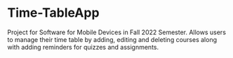 # Time-TableApp
Project for Software for Mobile Devices in Fall 2022 Semester. Allows users to manage their time table by adding, editing and deleting courses along with adding reminders 
for quizzes and assignments. 
